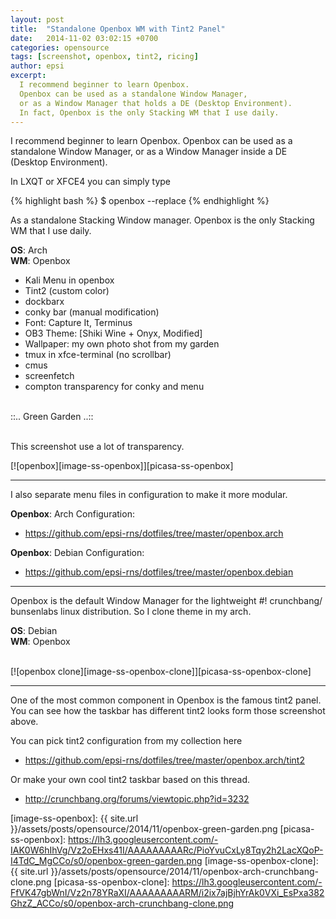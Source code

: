 ```yaml
---
layout: post
title:  "Standalone Openbox WM with Tint2 Panel"
date:   2014-11-02 03:02:15 +0700
categories: opensource
tags: [screenshot, openbox, tint2, ricing]
author: epsi
excerpt:
  I recommend beginner to learn Openbox.
  Openbox can be used as a standalone Window Manager,
  or as a Window Manager that holds a DE (Desktop Environment). 
  In fact, Openbox is the only Stacking WM that I use daily.  
---
```


I recommend beginner to learn Openbox.
Openbox can be used as a standalone Window Manager,
or as a Window Manager inside a DE (Desktop Environment). 

In LXQT or XFCE4 you can simply type

{% highlight bash %}
$ openbox --replace
{% endhighlight %} 

As a standalone Stacking Window manager.
Openbox is the only Stacking WM that I use daily.

**OS**: Arch<br/>
**WM**: Openbox<br/>
+ Kali Menu in openbox<br/>
+ Tint2 (custom color)<br/>
+ dockbarx<br/>
+ conky bar (manual modification)<br/>
+ Font: Capture It, Terminus<br/>
+ OB3 Theme: [Shiki Wine + Onyx, Modified]<br/>
+ Wallpaper: my own photo shot from my garden<br/>
+ tmux in xfce-terminal (no scrollbar)<br/>
+ cmus<br/>
+ screenfetch<br/>
+ compton transparency for conky and menu<br/>
<br/>
::.. Green Garden ..::<br/>
<br/>

This screenshot use a lot of transparency.
<br/>

[![openbox][image-ss-openbox]][picasa-ss-openbox]
<br/>

<hr/>

I also separate menu files in configuration to make it more modular.

**Openbox**: Arch Configuration:

* <https://github.com/epsi-rns/dotfiles/tree/master/openbox.arch>

**Openbox**: Debian Configuration:

* <https://github.com/epsi-rns/dotfiles/tree/master/openbox.debian>

<hr/>

Openbox is the default Window Manager for the lightweight #! crunchbang/ 
bunsenlabs linux distribution. So I clone theme in my arch.

**OS**: Debian<br/>
**WM**: Openbox<br/>
<br/>

[![openbox clone][image-ss-openbox-clone]][picasa-ss-openbox-clone]

<hr/>

One of the most common component in Openbox is the famous tint2 panel.
You can see how the taskbar has different tint2 looks form those screenshot above.

You can pick tint2 configuration from my collection here 

* <https://github.com/epsi-rns/dotfiles/tree/master/openbox.arch/tint2>

Or make your own cool tint2 taskbar based on this thread.

* <http://crunchbang.org/forums/viewtopic.php?id=3232>



[image-ss-openbox]: {{ site.url }}/assets/posts/opensource/2014/11/openbox-green-garden.png
[picasa-ss-openbox]: https://lh3.googleusercontent.com/-IAK0W6hIhVg/Vz2oEHxs41I/AAAAAAAAARc/PioYvuCxLy8Tqy2h2LacXQoP-I4TdC_MgCCo/s0/openbox-green-garden.png
[image-ss-openbox-clone]: {{ site.url }}/assets/posts/opensource/2014/11/openbox-arch-crunchbang-clone.png
[picasa-ss-openbox-clone]: https://lh3.googleusercontent.com/-FfVK47gbWnI/Vz2n78YRaXI/AAAAAAAAARM/i2ix7ajBjhYrAk0VXi_EsPxa382GhzZ_ACCo/s0/openbox-arch-crunchbang-clone.png
